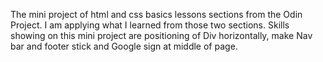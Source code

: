 The mini project of html and css basics lessons sections from the Odin Project. I am applying what I learned from those two sections. Skills showing on this mini project are positioning of Div horizontally, make Nav bar and footer stick and Google sign at middle of page.
